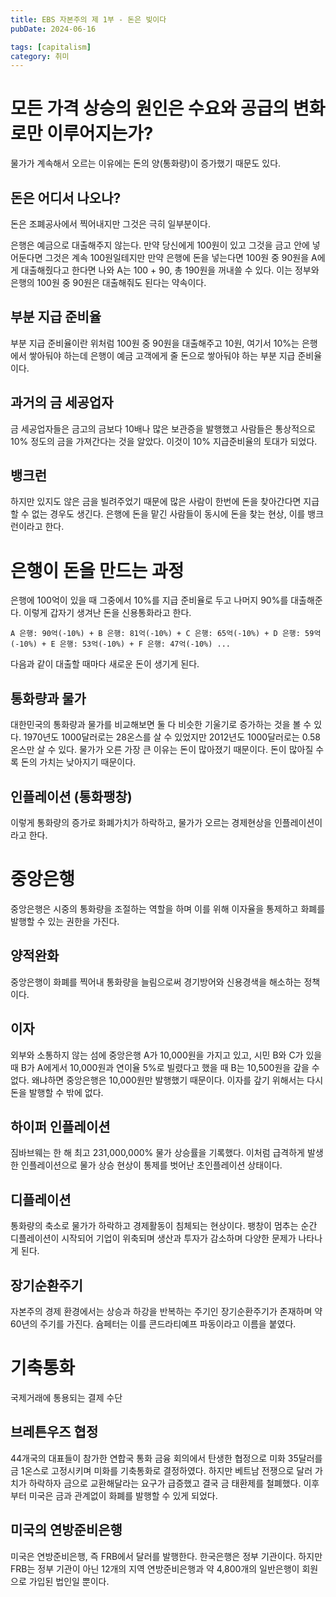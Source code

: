 ```yaml
---
title: EBS 자본주의 제 1부 - 돈은 빚이다
pubDate: 2024-06-16

tags: [capitalism]
category: 취미
---
```


# 모든 가격 상승의 원인은 수요와 공급의 변화로만 이루어지는가?

물가가 계속해서 오르는 이유에는 돈의 양(통화량)이 증가했기 때문도 있다.

## 돈은 어디서 나오나?

돈은 조폐공사에서 찍어내지만 그것은 극히 일부분이다.

은행은 예금으로 대출해주지 않는다. 만약 당신에게 100원이 있고 그것을 금고 안에 넣어둔다면 그것은 계속 100원일테지만 만약 은행에 돈을 넣는다면 100원 중 90원을 A에게 대출해줬다고 한다면 나와 A는 100 + 90, 총 190원을 꺼내쓸 수 있다. 이는 정부와 은행의 100원 중 90원은 대출해줘도 된다는 약속이다.

## 부분 지급 준비율

부분 지급 준비율이란 위처럼 100원 중 90원을 대출해주고 10원, 여기서 10%는 은행에서 쌓아둬야 하는데 은행이 예금 고객에게 줄 돈으로 쌓아둬야 하는 부분 지급 준비율이다.

## 과거의 금 세공업자

금 세공업자들은 금고의 금보다 10배나 많은 보관증을 발행했고 사람들은 통상적으로 10% 정도의 금을 가져간다는 것을 알았다. 이것이 10% 지급준비율의 토대가 되었다.

## 뱅크런

하지만 있지도 않은 금을 빌려주었기 때문에 많은 사람이 한번에 돈을 찾아간다면 지급할 수 없는 경우도 생긴다. 은행에 돈을 맡긴 사람들이 동시에 돈을 찾는 현상, 이를 뱅크런이라고 한다.

# 은행이 돈을 만드는 과정

은행에 100억이 있을 때 그중에서 10%를 지급 준비율로 두고 나머지 90%를 대출해준다. 이렇게 갑자기 생겨난 돈을 신용통화라고 한다.

`A 은행: 90억(-10%) + B 은행: 81억(-10%) + C 은행: 65억(-10%) + D 은행: 59억(-10%) + E 은행: 53억(-10%) + F 은행: 47억(-10%) ...`

다음과 같이 대출할 때마다 새로운 돈이 생기게 된다.

## 통화량과 물가

대한민국의 통화량과 물가를 비교해보면 둘 다 비슷한 기울기로 증가하는 것을 볼 수 있다. 1970년도 1000달러로는 28온스를 살 수 있었지만 2012년도 1000달러로는 0.58온스만 살 수 있다. 물가가 오른 가장 큰 이유는 돈이 많아졌기 때문이다. 돈이 많아질 수록 돈의 가치는 낮아지기 때문이다.

## 인플레이션 (통화팽창)

이렇게 통화량의 증가로 화폐가치가 하락하고, 물가가 오르는 경제현상을 인플레이션이라고 한다.

# 중앙은행

중앙은행은 시중의 통화량을 조절하는 역할을 하며 이를 위해 이자율을 통제하고 화폐를 발행할 수 있는 권한을 가진다.

## 양적완화

중앙은행이 화폐를 찍어내 통화량을 늘림으로써 경기방어와 신용경색을 해소하는 정책이다.

## 이자

외부와 소통하지 않는 섬에 중앙은행 A가 10,000원을 가지고 있고, 시민 B와 C가 있을 때 B가 A에게서 10,000원과 연이율 5%로 빌렸다고 했을 때 B는 10,500원을 갚을 수 없다. 왜냐하면 중앙은행은 10,000원만 발행했기 때문이다. 이자를 갚기 위해서는 다시 돈을 발행할 수 밖에 없다.

## 하이퍼 인플레이션

짐바브웨는 한 해 최고 231,000,000% 물가 상승률을 기록했다. 이처럼 급격하게 발생한 인플레이션으로 물가 상승 현상이 통제를 벗어난 초인플레이션 상태이다.

## 디플레이션

통화량의 축소로 물가가 하락하고 경제활동이 침체되는 현상이다. 팽창이 멈추는 순간 디플레이션이 시작되어 기업이 위축되며 생산과 투자가 감소하며 다양한 문제가 나타나게 된다.

## 장기순환주기

자본주의 경제 환경에서는 상승과 하강을 반복하는 주기인 장기순환주기가 존재하며 약 60년의 주기를 가진다. 슘페터는 이를 콘드라티예프 파동이라고 이름을 붙였다.

# 기축통화

국제거래에 통용되는 결제 수단

## 브레튼우즈 협정

44개국의 대표들이 참가한 연합국 통화 금융 회의에서 탄생한 협정으로 미화 35달러를 금 1온스로 고정시키며 미화를 기축통화로 결정하였다. 하지만 베트남 전쟁으로 달러 가치가 하락하자 금으로 교환해달라는 요구가 급증했고 결국 금 태환제를 철폐했다. 이후부터 미국은 금과 관계없이 화폐를 발행할 수 있게 되었다.

## 미국의 연방준비은행

미국은 연방준비은행, 즉 FRB에서 달러를 발행한다. 한국은행은 정부 기관이다. 하지만 FRB는 정부 기관이 아닌 12개의 지역 연방준비은행과 약 4,800개의 일반은행이 회원으로 가입된 법인일 뿐이다.
